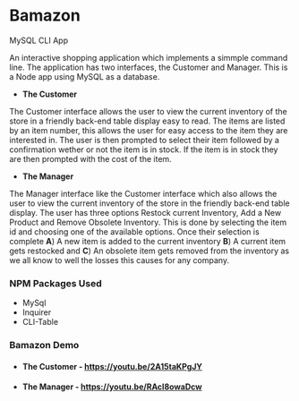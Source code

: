 # **Bamazon**
MySQL CLI App



An interactive shopping application which implements a simmple command line. The application has two
interfaces, the Customer and Manager. This is a Node app using MySQL as a database.

* **The Customer**

The Customer interface allows the user to view the current inventory of the store in a friendly back-end
table display easy to read. The items are listed by an item number, this allows the user for easy access
to the item they are interested in. The user is then prompted to select their item followed by a confirmation wether or not the item is in stock. If the item is in stock they are then prompted with the cost of the item.

* **The Manager**

The Manager interface like the Customer interface which also allows the user to view the current inventory of the 
store in the friendly back-end table display. The user has three options Restock current Inventory, Add a New Product and Remove Obsolete Inventory. This is done by selecting the item id and choosing one of the available
options. Once their selection is complete **A**) A new item is added to the current inventory **B**) A current item gets restocked and **C**) An obsolete item gets removed from the inventory as we all know to well the losses this causes for any company.

### NPM Packages Used

* MySql
* Inquirer
* CLI-Table


### Bamazon Demo

* #### The Customer - https://youtu.be/2A15taKPgJY



* #### The Manager - https://youtu.be/RAcI8owaDcw




